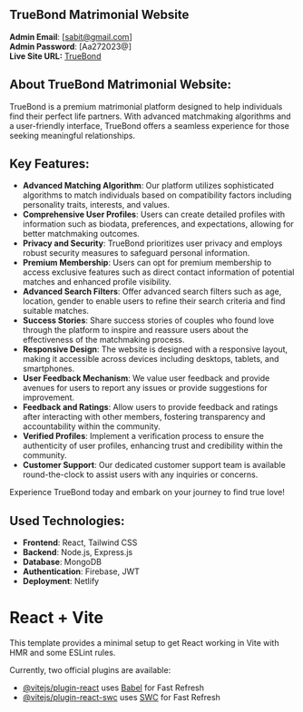 ## TrueBond Matrimonial Website
**Admin Email**: [sabit@gmail.com]  
**Admin Password**: [Aa272023@]  
**Live Site URL:** [TrueBond](https://true-bond.netlify.app)

## About TrueBond Matrimonial Website:
TrueBond is a premium matrimonial platform designed to help individuals find their perfect life partners. With advanced matchmaking algorithms and a user-friendly interface, TrueBond offers a seamless experience for those seeking meaningful relationships. 

## Key Features:

- **Advanced Matching Algorithm**: Our platform utilizes sophisticated algorithms to match individuals based on compatibility factors including personality traits, interests, and values.
- **Comprehensive User Profiles**: Users can create detailed profiles with information such as biodata, preferences, and expectations, allowing for better matchmaking outcomes.
- **Privacy and Security**: TrueBond prioritizes user privacy and employs robust security measures to safeguard personal information.
- **Premium Membership**: Users can opt for premium membership to access exclusive features such as direct contact information of potential matches and enhanced profile visibility.
- **Advanced Search Filters**: Offer advanced search filters such as age, location, gender to enable users to refine their search criteria and find suitable matches.
- **Success Stories**: Share success stories of couples who found love through the platform to inspire and reassure users about the effectiveness of the matchmaking process.
- **Responsive Design**: The website is designed with a responsive layout, making it accessible across devices including desktops, tablets, and smartphones.
- **User Feedback Mechanism**: We value user feedback and provide avenues for users to report any issues or provide suggestions for improvement.
- **Feedback and Ratings**: Allow users to provide feedback and ratings after interacting with other members, fostering transparency and accountability within the community.
- **Verified Profiles**: Implement a verification process to ensure the authenticity of user profiles, enhancing trust and credibility within the community.
- **Customer Support**: Our dedicated customer support team is available round-the-clock to assist users with any inquiries or concerns.

Experience TrueBond today and embark on your journey to find true love!

## Used Technologies:
- **Frontend**: React, Tailwind CSS
- **Backend**: Node.js, Express.js
- **Database**: MongoDB
- **Authentication**: Firebase, JWT
- **Deployment**: Netlify

# React + Vite

This template provides a minimal setup to get React working in Vite with HMR and some ESLint rules.

Currently, two official plugins are available:

- [@vitejs/plugin-react](https://github.com/vitejs/vite-plugin-react/blob/main/packages/plugin-react/README.md) uses [Babel](https://babeljs.io/) for Fast Refresh
- [@vitejs/plugin-react-swc](https://github.com/vitejs/vite-plugin-react-swc) uses [SWC](https://swc.rs/) for Fast Refresh
